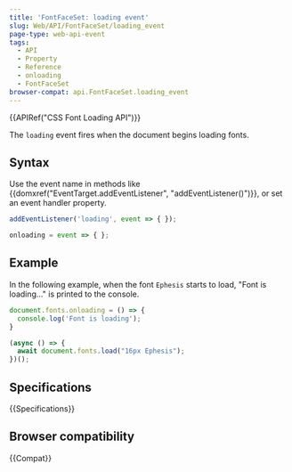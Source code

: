 ```yaml
---
title: 'FontFaceSet: loading event'
slug: Web/API/FontFaceSet/loading_event
page-type: web-api-event
tags:
  - API
  - Property
  - Reference
  - onloading
  - FontFaceSet
browser-compat: api.FontFaceSet.loading_event
---
```

{{APIRef("CSS Font Loading API")}}

The `loading` event fires when the document begins loading fonts.

## Syntax

Use the event name in methods like {{domxref("EventTarget.addEventListener", "addEventListener()")}}, or set an event handler property.

```js
addEventListener('loading', event => { });

onloading = event => { };
```

## Example

In the following example, when the font `Ephesis` starts to load, "Font is loading…" is printed to the console.

```js
document.fonts.onloading = () => {
  console.log('Font is loading');
}

(async () => {
  await document.fonts.load("16px Ephesis");
})();
```

## Specifications

{{Specifications}}

## Browser compatibility

{{Compat}}
